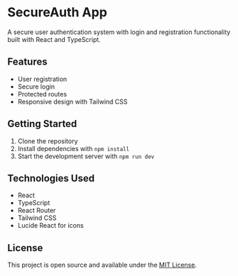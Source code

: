 # SecureAuth App

   A secure user authentication system with login and registration functionality built with React and TypeScript.

   ## Features

   - User registration
   - Secure login
   - Protected routes
   - Responsive design with Tailwind CSS

   ## Getting Started

   1. Clone the repository
   2. Install dependencies with `npm install`
   3. Start the development server with `npm run dev`

   ## Technologies Used

   - React
   - TypeScript
   - React Router
   - Tailwind CSS
   - Lucide React for icons

   ## License

   This project is open source and available under the [MIT License](LICENSE).